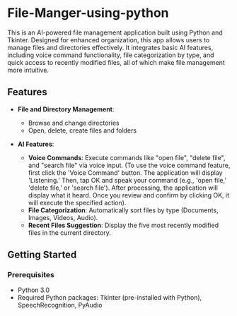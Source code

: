 # File-Manger-using-python

This is an AI-powered file management application built using Python and Tkinter. Designed for enhanced organization, 
this app allows users to manage files and directories effectively. It integrates basic AI features, including voice 
command functionality, file categorization by type, and quick access to recently modified files, all of which make file management more intuitive.

## Features

- **File and Directory Management**: 
  - Browse and change directories
  - Open, delete, create files and folders
  
- **AI Features**:
  - **Voice Commands**: Execute commands like "open file", "delete file", and "search file" via voice input. (To use the voice command feature, first
    click the 'Voice Command' button. The application will display 'Listening.' Then, tap OK and speak your command (e.g., 'open file,' 'delete file,' or 'search file').
    After processing, the application will display what it heard. Once you review and confirm by clicking OK, it will execute the specified action).
  - **File Categorization**: Automatically sort files by type (Documents, Images, Videos, Audio).
  - **Recent Files Suggestion**: Display the five most recently modified files in the current directory.

## Getting Started

### Prerequisites
- Python 3.0
- Required Python packages: Tkinter (pre-installed with Python), SpeechRecognition, PyAudio


